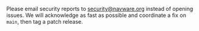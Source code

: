 Please email security reports to <security@navware.org> instead of opening issues.
We will acknowledge as fast as possible and coordinate a fix on `main`, then tag a patch release.
